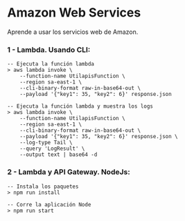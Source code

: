 # Amazon Web Services
Aprende a usar los servicios web de Amazon.

### 1 - Lambda. Usando CLI:
```
-- Ejecuta la función lambda
> aws lambda invoke \
    --function-name UtilapisFunction \
    --region sa-east-1 \
    --cli-binary-format raw-in-base64-out \
    --payload '{"key1": 35, "key2": 6}' response.json

-- Ejecuta la función lambda y muestra los logs
> aws lambda invoke \
    --function-name UtilapisFunction \
    --region sa-east-1 \
    --cli-binary-format raw-in-base64-out \
    --payload '{"key1": 35, "key2": 6}' response.json \
    --log-type Tail \
    --query 'LogResult' \
    --output text | base64 -d
```

### 2 - Lambda y API Gateway. NodeJs:
```
-- Instala los paquetes
> npm run install

-- Corre la aplicación Node
> npm run start
```
